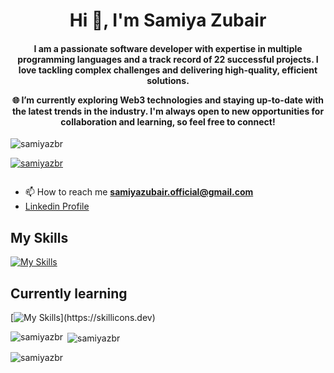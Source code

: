   <h1 align="center">Hi 👋, I'm Samiya Zubair</h1>
<h4 align="center"> I am a passionate software developer with expertise in multiple programming languages and a track record of 22 successful projects. I love tackling complex challenges and delivering high-quality, efficient solutions.

🌐 I’m currently exploring Web3 technologies and staying up-to-date with the latest trends in the industry. I'm always open to new opportunities for collaboration and learning, so feel free to connect!</h4>

<p align="left"> <img src="https://komarev.com/ghpvc/?username=samiyazbr&label=Profile%20views&color=0e75b6&style=flat" alt="samiyazbr" /> </p>

<p align="left"> <a href="https://github.com/ryo-ma/github-profile-trophy"><img src="https://github-profile-trophy.vercel.app/?username=samiyazbr" alt="samiyazbr" /></a> </p>

<p align="left"> <a href="https://twitter.com/" target="blank"><img src="https://img.shields.io/twitter/follow/?logo=twitter&style=for-the-badge" alt="" /></a> </p>

- 📫 How to reach me **samiyazubair.official@gmail.com**
- [Linkedin Profile](https://www.linkedin.com/in/samiya-zubair)
## My Skills

[![My Skills](https://skillicons.dev/icons?i=c,cpp,bash,vim,vscode,stackoverflow,docker,html,javascript,github,git,figma,python,sqlite,wordpress,css,flask,blender,react,godot,threejs)](https://skillicons.dev)

## Currently learning

[![My Skills](https://skillicons.dev/icons?i=flutter,azure,postgres,nextjs,unity,unrealengine,)](https://skillicons.dev)

<p><img align="left" src="https://github-readme-stats.vercel.app/api/top-langs?username=samiyazbr&show_icons=true&locale=en&layout=compact" alt="samiyazbr" /></p>

<p>&nbsp;<img align="center" src="https://github-readme-stats.vercel.app/api?username=samiyazbr&show_icons=true&locale=en" alt="samiyazbr" /></p>

<p><img align="center" src="https://github-readme-streak-stats.herokuapp.com/?user=samiyazbr&" alt="samiyazbr" /></p>

